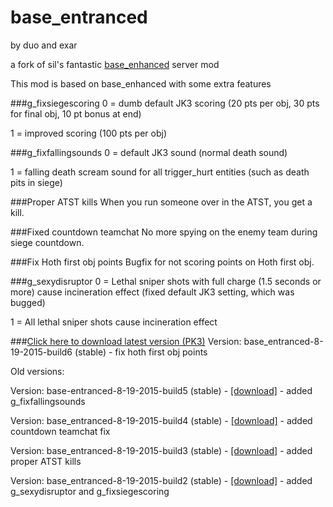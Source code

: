 # base_entranced

by duo and exar

a fork of sil's fantastic [base_enhanced](https://github.com/TheSil/base_enhanced) server mod

This mod is based on base_enhanced with some extra features

###g_fixsiegescoring
0 = dumb default JK3 scoring (20 pts per obj, 30 pts for final obj, 10 pt bonus at end)

1 = improved scoring (100 pts per obj)

###g_fixfallingsounds
0 = default JK3 sound (normal death sound)

1 = falling death scream sound for all trigger_hurt entities (such as death pits in siege)

###Proper ATST kills
When you run someone over in the ATST, you get a kill.

###Fixed countdown teamchat
No more spying on the enemy team during siege countdown.

###Fix Hoth first obj points
Bugfix for not scoring points on Hoth first obj.

###g_sexydisruptor
0 = Lethal sniper shots with full charge (1.5 seconds or more) cause incineration effect (fixed default JK3 setting, which was bugged)

1 = All lethal sniper shots cause incineration effect

###[Click here to download latest version (PK3)](https://drive.google.com/file/d/0B-vLJdPP0Uo8TU1zTFpmX2p4LTA/view?usp=sharing)
Version: base_entranced-8-19-2015-build6 (stable) - fix hoth first obj points



Old versions:

Version: base-entranced-8-19-2015-build5 (stable) - [[download]](https://drive.google.com/file/d/0B-vLJdPP0Uo8dERzQzNSVV9LR1E/view?usp=sharing) - added g_fixfallingsounds

Version: base_entranced-8-19-2015-build4 (stable) - [[download]](https://drive.google.com/file/d/0B-vLJdPP0Uo8aGwtRzhNSXZzaUU/view?usp=sharing) - added countdown teamchat fix

Version: base_entranced-8-19-2015-build3 (stable) - [[download]](https://drive.google.com/file/d/0B-vLJdPP0Uo8ZlBTc3dDcy1lajA/view?usp=sharing) - added proper ATST kills

Version:  base_entranced-8-19-2015-build2 (stable) - [[download]](https://drive.google.com/file/d/0B-vLJdPP0Uo8bUhfR3dBcWtOWXc/view?usp=sharing) - added g_sexydisruptor and g_fixsiegescoring
